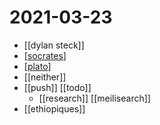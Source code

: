 # 2021-03-23

- [[dylan steck]]
- [[socrates]]
- [[plato]]
- [[neither]]
- [[push]] [[todo]]
  - [[research]] [[meilisearch]]
- [[ethiopiques]]

[//begin]: # "Autogenerated link references for markdown compatibility"
[socrates]: ../socrates "Socrates"
[plato]: ../plato "Plato"
[//end]: # "Autogenerated link references"